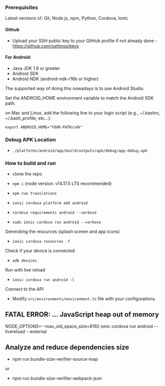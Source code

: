 ### Prerequisites

Latest versions of: Git, Node.js, npm, Python, Cordova, Ionic

#### Github

- Upload your SSH public key to your GitHub profile if not already done - https://github.com/settings/keys

#### For Android:

- Java JDK 1.8 or greater
- Android SDK
- Android NDK (android-ndk-r16b or higher)

The supported way of doing this nowadays is to use Android Studio.

Set the ANDROID_HOME environment variable to match the Android SDK path.

on Mac and Linux, add the following line to your login script (e.g., ~/.bashrc, ~/.bash_profile, etc...):

```
export ANDROID_HOME="YOUR-PATH/sdk"
```

### Debug APK Location

- `./platforms/android/app/build/outputs/apk/debug/app-debug.apk`

### How to build and run

- clone the repo
- `npm i` (node version: v14.17.5 LTS recommended)
- `npm run translations`
- `ionic cordova platform add android`

- `cordova requirements android --verbose`
- `sudo ionic cordova run android --verbose`

Generating the resources (splash screen and app icons)

- `ionic cordova resources -f`

Check if your device is connected

- `adb devices`

Run with live reload

- `ionic cordova run android -l`

Connect to the API

- Modify `src/environments/environment.ts` file with your configurations.

## FATAL ERROR: ... JavaScript heap out of memory

NODE_OPTIONS=--max_old_space_size=8192 ionic cordova run android --livereload --external

## Analyze and reduce dependencies size

- npm run bundle-size-verifier-source-map

or

- npm run bundle-size-verifier-webpack-json
